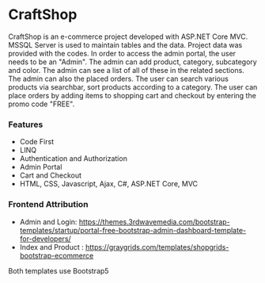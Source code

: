 # CraftShop
CraftShop is an e-commerce project developed with ASP.NET Core MVC. MSSQL Server is used to maintain tables and the data.
Project data was provided with the codes.
In order to access the admin portal, the user needs to be an "Admin".
The admin can add product, category, subcategory and color. The admin can see a list of all of these in the related sections. The admin can also the placed orders.
The user can search various products via searchbar, sort products according to a category. The user can place orders by adding items to shopping cart and checkout by entering the promo code "FREE".


### Features
- Code First
- LINQ
- Authentication and Authorization
- Admin Portal
- Cart and Checkout
- HTML, CSS, Javascript, Ajax, C#, ASP.NET Core, MVC


### Frontend Attribution
- Admin and Login: https://themes.3rdwavemedia.com/bootstrap-templates/startup/portal-free-bootstrap-admin-dashboard-template-for-developers/
- Index and Product : https://graygrids.com/templates/shopgrids-bootstrap-ecommerce

Both templates use Bootstrap5
